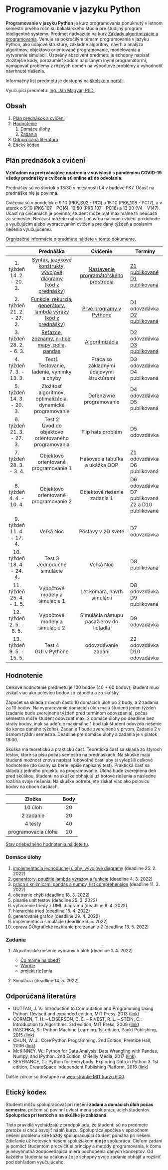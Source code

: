 # Programovanie v jazyku Python

**Programovanie v jazyku Python** je kurz programovania ponúknutý v letnom semestri prvého ročníku bakalárskeho štúdia pre študijný program Inteligentné systémy. Predmet nadväzuje na kurz [Základy algoritmizácie a programovania](https://kurzy.kpi.fei.tuke.sk/zap/). Venuje sa pokročilým témam programovania v jazyku Python, ako údajové štruktúry, základné algoritmy, návrh a analýza algoritmov, objektovo orientované programovanie, modelovania a vytvorenie simulácií. Úspešný absolvent predmetu je schopný napísať zložitejšie kódy, porozumieť kódom napísaným inými programátormi, namapovať problémy z rôznych domén na výpočtové problémy a vyhodnotiť navrhnuté riešenia.

Informačný list predmetu je dostupný na [školskom portáli](https://maisportal.tuke.sk/portal/studijneProgramy.mais).

Vyučujúci predmetu: [Ing. Ján Magyar, PhD.](http://www.cloudai.sk/people-janmagyar/).

## Obsah
1. [Plán prednášok a cvičení](#plan)
2. [Hodnotenie](#grading)
    1. [Domáce úlohy](#homeworks)
    2. [Zadania](#assignments)
    <!--3. [Skúška](#exam)-->
3. [Odporúčaná literatúra](#textbooks)
4. [Etický kódex](#collaboration)

## Plán prednášok a cvičení <a name="plan"></a>

**Vzhľadom na pretrvávajúce opatrenia v súvislosti s pandémiou COVID-19 všetky prednášky a cvičenia sú online až do odvolania.**

Prednášky sú vo štvrtok o 13:30 v miestnosti L4 v budove PK7. Účasť na prednáške nie je povinná.

Cvičenia sú v pondelok o 9:10 (PK6_S02 - PC1) a 15:10 (PK6_108 - PC17), a v utorok o 9:10 (PK6_107 - PC16), 10:50 (PK6_107 - PC16) a 13:30 (V4 - V147). Účasť na cvičeniach je povinná, študent môže mať maximálne tri neúčasti za semester. Neúčasť môžete nahradiť účasťou na inom cvičení po dohode s vyučujúcim alebo vypracovaním cvičenia pre daný týždeň a poslaním riešenia vyučujúcemu.

[Orgnizačné informácie o predmete nájdete v tomto dokumente.](lectures/Lecture-00.pdf)

|                               |                           Prednáška                          |                  Cvičenie                 |                        Termíny                          |
|:-----------------------------:|:------------------------------------------------------------:|:-----------------------------------------:|---------------------------------------------------------|
|  1. týždeň<br>14. 2. - 20. 2. |        [Syntax, jazykové konštrukty, vývojové diagramy](lectures/Lecture-01.pdf)<br>([kód z prednášky](lectures/codes/lecture01.py))        |   [Nastavenie programátorského prostredia](labs/lab01-setting-up.ipynb)  |            [Z1 publikované](assignments/assignment1.zip)<br>[D1 publikovaná](assignments/homeworks/homework1.md)             |
|  2. týždeň<br>21. 2. - 27. 2. |         [Funkcie, rekurzia, generátory, lambda výrazy](lectures/Lecture-02.pdf)<br>([kód z prednášky](lectures/codes/lecture02.py))         |          [Prvé programy v Pythone](labs/lab02-first-baby-steps.ipynb)          |             D1 odovzdávka<br>[D2 publikovaná](assignments/homeworks/homework2.md)             |
|  3. týždeň<br>28. 2. - 6. 3.  |         [Reťazce, zoznamy, n-tice, mapy, polia, pandas](lectures/Lecture-03.pdf)        |               [Algoritmizácia](labs/lab03-functions-and-algorithmization.ipynb)              |             D2 odovzdávka<br>[D3 publikovaná](assignments/homeworks/homework3.md)             |
|  4. týždeň<br>7. 3. - 13. 3.  |        Test1<br>Testovanie, ladenie, výnimky a chyby         | Práca so základnými údajovými štruktúrami |             D3 odovzdávka<br>D4 publikovaná             |
|  5. týždeň<br>14. 3. - 20. 3. | Zložitosť algoritmov, optimalizácia, dynamické programovanie |          Defenzívne programovanie         |             D4 odovzdávka<br>D5 publikovaná             |
|  6. týždeň<br>21. 3. - 27. 3. |    Test 2<br>Úvod do objektovo orientovaného programovania   |             Flip hats problém             |                      D5 odovzdávka                      |
|  7. týždeň<br>28. 3. - 3. 4.  |             Objektovo orientované programovanie 1            |       Hašovacia tabuľka a ukážka OOP      |             Z1 odovzdávka<br>D6 publikovaná             |
|  8. týždeň<br>4. 4. - 10. 4.  |             Objektovo orientované programovanie 2            |        Objektové riešenie zadania 1       | D6 odovzdávka<br>D7 publikovaná<br>Z2 a D10 publikované |
|  9. týždeň<br>11. 4. - 17. 4. |                           Veľká Noc                          |             Postavy v 2D svete            |                      D7 odovzdávka                      |
| 10. týždeň<br>18. 4. - 24. 4. |                Test 3<br>Jednoduché simulácie                |                 Veľká Noc                 |                      D8 publikovaná                     |
|  11. týždeň<br>25. 4. - 1. 5. |                Výpočtové modely a simulácie 1                |        Let komára, návrh simulácií        |             D8 odovzdávka<br>D9 publikovaná             |
|  12. týždeň<br>2. 5. - 8. 5.  |                Výpočtové modely a simulácie 2                |  Simulácia nástupu pasažierov do lietadla |                      D9 odovzdávka                      |
|  13. týždeň<br>9. 5. - 15. 5. |                   Test 4<br>GUI v Pythone                    |            odovzdávanie zadaní            |             Z2 odovzdávka<br>D10 odovzdávka             |

## Hodnotenie <a name="grading"></a>

Celkové hodnotenie predmetu je 100 bodov (40 + 60 bodov); študent musí získať viac ako polovicu bodov zo zápočtu a zo skúšky.

Zápočet sa skladá z dvoch častí: 10 domácich úloh po 2 body, a 2 zadania za 10 bodov. Na vypracovanie domácich úloh majú študenti jeden týždeň (zadanie bude zverejnené týždeň pred termínom odovzdania), počas semestra môže študent odovzdať max. 2 domáce úlohy po deadline bez straty bodov, inak sa udeľuje maximálne 1 bod (ak študent odovzdá riešenie do konca daného týždňa). Zadanie 1 bude zverejnené v prvom, Zadanie 2 v ôsmom týždni semestra. Deadline pre domáce úlohy a zadania je v piatok 18:00.

Skúška má teoretickú a praktickú časť. Teoretická časť sa skladá zo štyroch testov, ktoré sa píšu počas semestra na prednáškach. Na skúške majú študenti možnosť znova napísať ľubovoľné časti aby si vylepšili celkové hodnotenie (do úvahy sa berie lepšie napísaný test). Praktická časť sa skladá z jedného projektu na programovanie. Úloha bude zverejnená deň pred skúškou, študenti na skúške obhajujú už hotové riešenia a následne rozšíria svoje riešenia. Na skúške potrebujete získať viac ako polovicu bodov na oboch častiach.

|        Zložka       | Body |
|:-------------------:|:----:|
|       10 úloh       |  20  |
|      2 zadanie      |  20  |
|       4 testy       |  40  |
| programovacia úloha |  20  |

[Stav priebežného hodnotenia nájdete tu](https://docs.google.com/spreadsheets/d/1owm8WAxbDqVk4_Di9CGoAzO9nlUqUYuhekkErW-PNc0/edit?usp=sharing).

### Domáce úlohy <a name="homeworks"></a>
1. [implementácia jednoduchej úlohy, vývojové diagramy](assignments/homeworks/homework1.md) (deadline 25. 2. 2022)
2. [generátory, použitie lambda výrazov a funkcie](assignments/homeworks/homework2.md) (deadline 4. 3. 2022)
3. [práca s knižnicami pandas a numpy, list comprehension](assignments/homeworks/homework3.md) (deadline 11. 3. 2022)
4. ošetrenie chýb (deadline 18. 3. 2022)
5. písanie unit testov (deadline 25. 3. 2022)
6. vytvorenie triedy z UML diagramu (deadline 8. 4. 2022)
7. hierarchia tried (deadline 15. 4. 2022)
8. generovanie grafov (deadline 29. 4. 2022)
9. implementácia simulácie (deadline 6. 5. 2022)
10. oprava DÚ/grafické rozhranie pre zadanie 2 (deadline 13. 5. 2022)

### Zadania <a name="assignments"></a>
1. Algoritmické riešenie vybraných úloh (deadline 1. 4. 2022)
    * [Čo máme na obed?](assignments/Znenie_1a.pdf)
    * [Wordle](assignments/Znenie_1b.pdf)
    * [projekt riešenia](assignments/assignment1.zip)

2. Simulácia (deadline 14. 5. 2022)

<!--### Skúška <a name="exam"></a>-->

## Odporúčaná literatúra <a name="textbooks"></a>

* GUTTAG, J. V.: Introduction to Computation and Programming Using Python. Revised and expanded edition, MIT Press, 2013 ([link](https://doc.lagout.org/programmation/python/Introduction%20to%20Computation%20and%20Programming%20using%20Python%20%28rev.%20ed.%29%20%5BGuttag%202013-08-09%5D.pdf))
* CORMEN, T. H. – LEISERSON, C. E. – RIVEST, R. L. – STEIN, C.: Introduction to Algorithms. 3rd edition, MIT Press, 2009 ([link](https://ms.sapientia.ro/~kasa/Algorithms_3rd.pdf))
* RASCHKA, S.: Python Machine Learning. 1st edition, Packt Publishing, 2015 ([link](https://www.amazon.com/Python-Machine-Learning-scikit-learn-TensorFlow-ebook/dp/B0742K7HYF))
* CHUN, W. J.: Core Python Programming. 2nd Edition, Prentice Hall, 2006 ([link](https://www.amazon.com/Core-Python-Programming-Wesley-Chun/dp/0132269937))
* McKINNEY, W.: Python for Data Analysis: Data Wrangling with Pandas, Numpy, and IPython. 2nd Edition, O’Reilly Media, 2017 ([link](https://www.amazon.com/Python-Data-Analysis-Wrangling-IPython/dp/1491957662))
* SEVERANCE, C.: Python for Everybody: Exploring Data in Python 3. 1st edition, CreateSpace Independent Publishing Platform, 2016 ([link](https://www.amazon.com/Python-Everybody-Exploring-Data/dp/1530051126))

Ďalšie zdroje sú dostupné na [web stránke MIT kurzu 6.00](https://ocw.mit.edu/courses/electrical-engineering-and-computer-science/6-00-introduction-to-computer-science-and-programming-fall-2008/index.htm).

## Etický kódex <a name="collaboration"></a>
Študenti môžu spolupracovať pri riešení **zadaní a domácich úloh počas semestra**, pričom sú povinní uviesť mená spolupracujúcich študentov. **Spolupráca pri testoch a na skúške je zakázaná.**

Tieto pravidlá vychádzajú z predpokladu, že študenti sú na predmete pretože si chcú osvojiť náplň kurzu. Spolupráca spočíva v spoločnom riešení problému kde každý spolupracujúci študent pomáha pri riešení. Zdieľanie už hotových riešení spolužiakom **nie je** spolupráca. Cieľom zadaní je pomôcť študentom precvičiť si princípy a metódy programovania, k čomu je nevyhnutná zodpovedajúca miera pochopenia daných konceptov. Od každého študenta sa očakáva že je schopný svoje zadanie obhájiť a rozšíriť pod dohľadom vyučujúceho.
